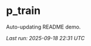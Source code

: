 # p_train

Auto-updating README demo.

<!--START_SECTION:status-->
_Last run: 2025-09-18 22:31 UTC_
<!--END_SECTION:status-->




























































































































































































































































































































































































































































































































































































































